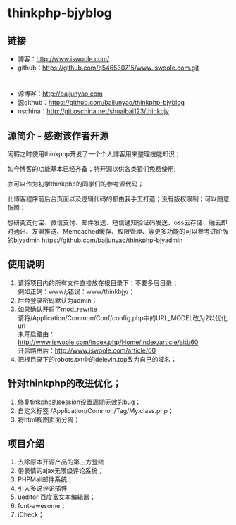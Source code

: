 # thinkphp-bjyblog

## 链接
- 博客：http://www.iswoole.com/  
- github：https://github.com/q546530715/www.iswoole.com.git   
#
- 源博客：http://baijunyao.com   
- 源github：https://github.com/baijunyao/thinkphp-bjyblog   
- oschina：http://git.oschina.net/shuaibai123/thinkbjy   

## 源简介 - 感谢该作者开源
闲暇之时使用thinkphp开发了一个个人博客用来整理技能知识；  

如今博客的功能基本已经齐备；特开源以供各类猿们免费使用;  

亦可以作为初学thinkphp的同学们的参考源代码；  

此博客程序前后台页面以及逻辑代码的都由我手工打造；没有版权限制；可以随意折腾；

想研究支付宝、微信支付、邮件发送、短信通知验证码发送、oss云存储、融云即时通讯、友盟推送、Memcached缓存、权限管理、等更多功能的可以参考进阶版的bjyadmin https://github.com/baijunyao/thinkphp-bjyadmin  


## 使用说明
1. 请将项目内的所有文件直接放在根目录下；不要多层目录；  
例如正确：www/;错误：www/thinkbjy/；
2. 后台登录密码默认为admin；
3. 如果确认开启了mod_rewrite  
请将/Application/Common/Conf/config.php中的URL_MODEL改为2以优化url  
未开启路由：http://www.iswoole.com/index.php/Home/Index/article/aid/60  
开启路由后：http://www.iswoole.com/article/60
4. 把根目录下的robots.txt中的delevin.top改为自己的域名；

## 针对thinkphp的改进优化；
1. 修复tinkphp的session设置周期无效的bug；
2. 自定义标签 /Application/Common/Tag/My.class.php；
3. 将html视图页面分离；

## 项目介绍
1. 去除原本开源产品的第三方登陆
2. 带表情的ajax无限级评论系统；
3. PHPMail邮件系统；
4. 引入多说评论插件
5. ueditor 百度富文本编辑器；
7. font-awesome；
8. iCheck；

